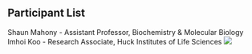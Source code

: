 ## Participant List

Shaun Mahony - Assistant Professor, Biochemistry & Molecular Biology
Imhoi Koo - Research Associate, Huck Institutes of Life Sciences ![](https://upload.wikimedia.org/wikipedia/commons/thumb/6/62/Won_Bin_from_acrofan.jpg/375px-Won_Bin_from_acrofan.jpg)

